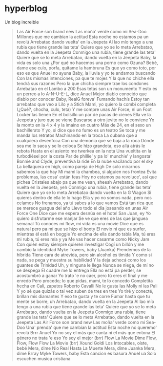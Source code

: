 # hyperblog
Un blog increible
>Las Air Force son brand new
Las moña' verde como mi Sea-Doo
Millones que me cambian la actitud
Esta noche no estamos pa un revolú
Arrebatao dando vuelta' en la Jeepeta
Al lao mío tengo a una rubia que tiene grande las teta'
Quiere que yo se lo meta
Arrebatao, dando vuelta en la Jeepeta
Conmigo una rubia, tiene grande las teta'
Quiere que se lo meta
Arrebatao, dando vuelta en la Jeepeta
Baby, la vida es solo una
¿Por qué no hacemos una porno como Ozuna?
Bebé, dame ese culo, porfa, quítame la hambruna
Es que yo como toto, por eso es que Anuel no ayuna
Baby, la lluvia y yo te andamos buscando
Con las mismas intenciones, pa que te mojes
Y la que no chiche ella tendrá sus razones
Pero la que chicha siempre trae los condones
Arrebatao en el Lambo a 200
Esas tetas son un monumento
Y esto es un perreo a lo A-N-U-E-L, dice Anuel
Mejor diablo conocido que diablo por conocer
Baby, RealG foreva'
Fumando hachís
Estoy tan arrebatao que veo a Lilo y a Stich
Mami, yo quiero la combi completa
(¿Qué?, chocha, culo, teta)
Y me compre unas Air Force, ni un Foot Locker las tienen
En el bolsillo un par de pacas de cienes
Ella ve la Jeepeta y juro que se viene
Buscarse a otro jevito no le conviene
Yo la monto en la 4 x 4 y la imaíno en cuatro
Más de 24, en el sexo un bachillerato
Y yo, si dice que no fumo es un teatro
Se toca y me manda los retratos
Machinando en la troca
La cubana que a cualquiera desenfoca
Con una demonia que se baja a la roca
Dónde sea me lo saca y se lo coloca
Se hizo grandota, eso allá atrás le rebota
Hasta en el asiento me twerkea en la nota
Una vueltita en la turbodiésel por la costa
Par de phillie' y pa lo' munchie' y langosta'
Bonnie and Clyde, preventiva la ride
En la nube vacilando por el sky
La bellaquera en high, como pareja de High
De solo mirarnos sabemos la que hay
Mi mami la chambea, si alguien nos frontea
Evita problemas, las cosa' están feas
Hoy no estamos pa revoluce', así que pichea
Cristales abajo pa que me vean, sheesh
Arrebatao, dando vuelta en la Jeepeta, yeh
Conmigo una rubia, tiene grande las teta'
Quiere que yo se lo meta
Arrebatao dando vuelta en la G Wagon
Si quieres dentro de ella te lo hago
Ella y yo no somos nada, pero nos celamos
No frenamos, ya tú sabes a lo que vamos
Está tan rica que se merece guagua del año
Llevo todo el día joseando en unas Air Force One
Dice que me espera desnúa en el hotel San Juan, ey
Yo quiero disfrutarme ese manjar
Se ve que eres de las que janguea semanal
Tú conoces mi flow, mi vida es una movie
Dice que es natural pero pa mí que se hizo el booty
El novio ni que es surfer, mientras él está en boggie
Yo encima de ella dando tabla
Ma, tú eres mi rubia, tú eres mía y ya
Me vas hacer casarme como Nicky Jam
Con quién estoy siempre quieren investigar
Cogí un billón y me cambio la identidad
Myke Towers, baby (Juanka)
Prendemos de la híbrida
Tiene cara de atrevida, pero sin alcohol es tímida
Y como si nada, se pega y muestra su habilidad
Y la deja achocá como los guantes de Trinidad
Uh, y ninguna le llega
Nunca se niega, de mí no se despega
El cuadre me lo entrega
Ella no está pa perder, se acostumbró a ganar
Yo trato 'e no caer, pero tú eres el final y me enredo
Pero procedo; lo que pidas, mami, te lo concedo
Completita hecha en Cali, zapatos Roberto Cavalli
No le gusta las Molly ni las Pali
Y yo sé que quizás o tal vez suben de tres en tres
Yo tiré y conecté, brillan mis diamantes
Y eso te gusta y te corre
Fumar hasta que tu mente se borre, uh
Arrebatao, dando vuelta en la Jeepeta
Al lao mío tengo a una rubia que tiene grande las teta'
Quiere que yo se lo meta
Arrebatao, dando vuelta en la Jeepeta
Conmigo una rubia, tiene grande las teta'
Quiere que se lo meta
Arrebatao, dando vuelta en la Jeepeta
Las Air Force son brand new
Las moña' verde como mi Sea-Doo
Una' prenda' que me cambian la actitud
Esta noche no queremo' revolú
Brrr Anuel
Yo no soy el más que canta ni el más que entona
El género no trata 'e eso
Yo soy el mejor (brr)
Flow La Movie
Dime Flow, Flow, Flow
Flow La Movie (brr)
Xound
Goldi
Los Intocables, oíste, bebé
Mera, dime Nio
Real Hasta La Muerte
Mera, dime Juanka
Mera, dime Brray
Myke Towers, baby
Esta cancion es basura
Anuel ua
Solo escuchen musica cristiana
